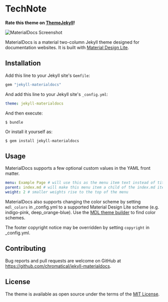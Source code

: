 # TechNote

**Rate this theme on [ThemeJekyll](https://themejekyll.github.io/theme/materialdocs/)!**

![MaterialDocs Screenshot](https://themejekyll.github.io/assets/screenshots/materialdocs/materialdocs-screenshot-2.jpg)

MaterialDocs is a material two-column Jekyll theme designed for documentation websites.  It is built with [Material Design Lite](https://getmdl.io).

## Installation

Add this line to your Jekyll site's `Gemfile`:

```ruby
gem "jekyll-materialdocs"
```

And add this line to your Jekyll site's `_config.yml`:

```yaml
theme: jekyll-materialdocs
```

And then execute:

    $ bundle

Or install it yourself as:

    $ gem install jekyll-materialdocs

## Usage

MaterialDocs supports a few optional custom values in the YAML front matter.
```yaml
menu: Example Page # will use this as the menu item text instead of title
parent: index.md # will make this menu item a child of the index.md item
weight: 2 # smaller weights rise to the top of the menu
```

MaterialDocs also supports changing the color scheme by setting `mdl_colors` in _config.yml to a supported Material Design Lite scheme (e.g. indigo-pink, deep_orange-blue).  Use the [MDL theme builder](https://getmdl.io/customize/index.html) to find color schemes.

The footer copyright notice may be overridden by setting `copyright` in _config.yml.

## Contributing

Bug reports and pull requests are welcome on GitHub at https://github.com/chromatical/jekyll-materialdocs.

## License

The theme is available as open source under the terms of the [MIT License](https://opensource.org/licenses/MIT).
